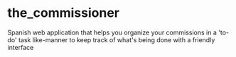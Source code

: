 # the_commissioner
Spanish web application that helps you organize your commissions in a 'to-do' task like-manner to keep track of what's being done with a friendly interface

